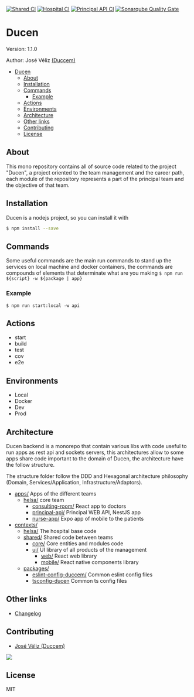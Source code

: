 [![Shared CI](https://github.com/Duccem/ducen-services/actions/workflows/shared.yml/badge.svg)](https://github.com/Duccem/ducen-services/actions/workflows/shared.yml)
[![Hospital CI](https://github.com/Duccem/ducen-services/actions/workflows/hospital.yml/badge.svg)](https://github.com/Duccem/ducen-services/actions/workflows/hospital.yml)
[![Principal API CI](https://github.com/Duccem/ducen-services/actions/workflows/principal-api.yml/badge.svg)](https://github.com/Duccem/ducen-services/actions/workflows/principal-api.yml)
[![Sonarqube Quality Gate](https://github.com/Duccem/ducen-services/actions/workflows/sonarcloud.yml/badge.svg)](https://github.com/Duccem/ducen/actions/workflows/sonarcloud.yml)
# Ducen

Version: 1.1.0

Author: José Véliz [(Duccem)](https://github.com/Duccem)

- [Ducen](#ducen)
  - [About](#about)
  - [Installation](#installation)
  - [Commands](#commands)
    - [Example](#example)
  - [Actions](#actions)
  - [Environments](#environments)
  - [Architecture](#architecture)
  - [Other links](#other-links)
  - [Contributing](#contributing)
  - [License](#license)

## About

This mono repository contains all of source code related to the project "Ducen", a project oriented to the team management and the career path,
each module of the repository represents a part of the principal team and the objective of that team.

## Installation

Ducen is a nodejs project, so you can install it with

```bash
$ npm install --save
```

## Commands

Some useful commands are the main run commands to stand up the services on local machine and docker containers,
the commands are compounds of elements that determinate what are you making  ```$ npm run ${script} -w ${package | app}```

### Example

```$ npm run start:local -w api```

## Actions

- start
- build
- test
- cov
- e2e

## Environments

- Local
- Docker
- Dev
- Prod

## Architecture

Ducen backend is a monorepo that contain various libs with code useful to run apps as rest api and sockets servers,
this architectures allow to some apps share code important to the domain of Ducen, the architecture have the follow structure.

The structure folder follow the DDD and Hexagonal architecture philosophy (Domain, Services/Application, Infrastructure/Adaptors).

- [apps/]() Apps of the different teams
  - [helsa/]() core team
    - [consulting-room/]() React app to doctors
    - [principal-api/]() Principal WEB API, NestJS app
    - [nurse-app/]() Expo app of mobile to the patients
- [contexts/]() 
  - [helsa/]() The hospital base code
  - [shared/]() Shared code between teams
    - [core/]() Core entities and modules code
    - [ui/]() UI library of all products of the management
      - [web/]() React web library
      - [mobile/]() React native components library
  - [packages/]()
    - [eslint-config-duccem/]() Common eslint config files
    - [tsconfig-ducen]() Common ts config files

## Other links

- [Changelog](https://github.com/Duccem/ducen/blob/main/CHANGELOG.md)

## Contributing

- [José Véliz (Duccem)](https://github.com/Duccem)

<a href="https://github.com/duccem/ducen/graphs/contributors">
  <img src="https://contrib.rocks/image?repo=duccem/ducen" />
</a>

## License

MIT
